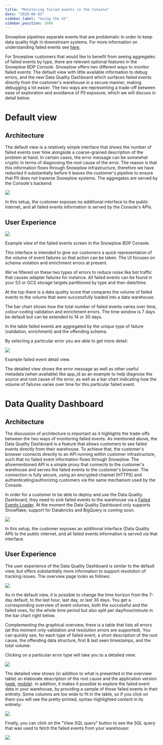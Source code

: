 ```yaml
---
title: "Monitoring failed events in the Console"
date: "2020-06-03"
sidebar_label: "Using the UI"
sidebar_position: 2000
---
```


Snowplow pipelines separate events that are problematic in order to keep data quality high in downstream systems. For more information on understanding failed events see [here](/docs/fundamentals/failed-events/index.md).

For Snowplow customers that would like to benefit from seeing aggregates of failed events by type, there are relevant optional features in the Snowplow BDP Console. Snowplow offers two different ways to monitor failed events: The default view with little available information to debug errors, and the new Data Quality Dashboard which surfaces failed events directly from the customer's warehouse in a secure manner, making debugging a lot easier. The two ways are representing a trade-off between ease of exploration and avoidance of PII exposure, which we will discuss in detail below.

# Default view

## Architecture

The default view is a relatively simple interface that shows the number of failed events over time alongside a coarse-grained description of the problem at hand. In certain cases, the error message can be somewhat cryptic in terms of diagnosing the root cause of the error. The reason is that this information flows through Snowplow infrastructure, therefore we have reducted it substantially before it leaves the customer's pipeline to ensure that PII does not traverse Snowplow systems. The aggregates are served by the Console's backend:

![](images/aggregator-architecture.png)

In this setup, the customer exposes no additional interface to the public internet, and all failed events information is served by the Console's APIs.

## User Experience

![](images/image-1024x1024.png)

Example view of the failed events screen in the Snowplow BDP Console.

This interface is intended to give our customers a quick representation of the volume of event failures so that action can be taken. The UI focuses on schema violation and enrichment errors at present.

We've filtered on these two types of errors to reduce noise like bot traffic that causes adapter failures for instance. All failed events can be found in your S3 or GCS storage targets partitioned by type and then date/time.

At the top there is a data quality score that compares the volume of failed events to the volume that were successfully loaded into a data warehouse.

The bar chart shows how the total number of failed events varies over time, colour-coding validation and enrichment errors. The time window is 7 days be default but can be extended to 14 or 30 days.

In the table failed events are aggregated by the unique type of failure (validation, enrichment) and the offending schema.

By selecting a particular error you are able to get more detail:

![](images/image-1-1024x1009.png)

Example failed event detail view.

The detailed view shows the error message as well as other useful metadata (when available) like app_id as an example to help diagnose the source and root cause of the error, as well as a bar chart indicating how the volume of failures varies over time for this particular failed event.

# Data Quality Dashboard

## Architecture

The discussion of architecture is important as it highlights the trade-offs between the two ways of monitoring failed events. As mentioned above, the Data Quality Dashboard is a feature that allows customers to see failed events directly from their warehouse. To achieve that, the customer's browser connects directly to an API running within customer infrastructure, such that no failed event information flows through Snowplow. The aforementioned API is a simple proxy that connects to the customer's warehouse and serves the failed events to the customer's browser. The connection is fully secure, using an encrypted channel (HTTPS) and authenticating/authorizing customers via the same mechanism used by the Console.

In order for a customer to be able to deploy and use the Data Quality Dashboard, they need to sink failed events to the warehouse via a [Failed Events Loader](/docs/data-product-studio/data-quality/failed-events/exploring-failed-events/warehouse-lake/#setup). At the moment the Data Quality Dashboard only supports Snowflake; support for Databricks and BigQuery is coming soon.

![](images/dqd-architecture.png)

In this setup, the customer exposes an additional interface (Data Quality API) to the public internet, and all failed events information is served via that interface.

## User Experience

The user experience of the Data Quality Dashboard is similar to the default view, but offers substantially more information to support resolution of tracking issues. The overview page looks as follows:

![](images/dqd-overview.png)

As in the default view, it is possible to change the time horizon from the 7-day default, to the last hour, last day, or last 30 days. You get a corresponding overview of event volumes, both the successful and the failed ones, for the whole time period but also split per day/hour/minute in the bar chart right below. 

Complementing the graphical overview, there is a table that lists all errors (at this moment only validation and resolution errors are supported). You can quickly see, for each type of failed event, a short description of the root cause, the offending data structure, first & last seen timestamps, and the total volume.

Clicking on a particular error type will take you to a detailed view:

![](images/dqd-details.png)

The detailed view shows (in addition to what is presented in the overview table) an elaborate description of the root cause and the application version ([web](/docs/sources/trackers/snowplow-tracker-protocol/ootb-data/app-information/#application-context-entity-on-web-apps), [mobile](/docs/sources/trackers/mobile-trackers/tracking-events/platform-and-application-context/)). In addition, it makes it possible to explore the failed event data in your warehouse, by providing a sample of those failed events in their entirety. Some columns are too wide to fit in the table, so if you click on them you will see the pretty-printed, syntax-highlighted content in its entirety:

![](images/cell-content.png)

Finally, you can click on the "View SQL query" button to see the SQL query that was used to fetch the failed events from your warehouse:

![](images/sql-query.png)

